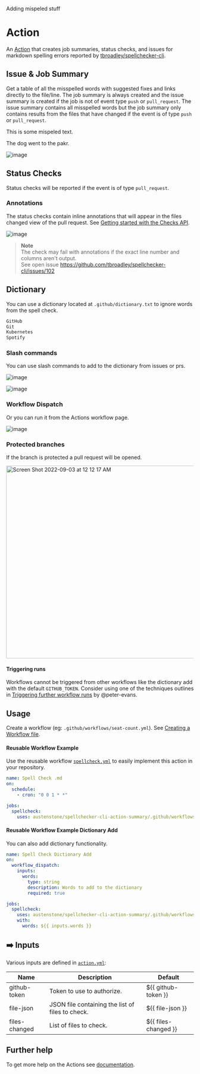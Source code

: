 Adding mispeled stuff

# Action
An [Action](https://docs.github.com/en/actions) that creates job summaries, status checks, and issues for markdown spelling errors reported by [tbroadley/spellchecker-cli](https://github.com/tbroadley/spellchecker-cli).

## Issue & Job Summary
Get a table of all the misspelled words with suggested fixes and links directly to the file/line. The job summary is always created and the issue summary is created if the job is not of event type `push` or `pull_request`. The issue summary contains all misspelled words but the job summary only contains results from the files that have changed if the event is of type `push` or `pull_request`.

This is some mispeled text.

The dog went to the pakr.

![image](https://user-images.githubusercontent.com/22425467/188254502-5f07ea12-f65e-4956-b46e-62645e63b02e.png)

## Status Checks
Status checks will be reported if the event is of type `pull_request`.
### Annotations
The status checks contain inline annotations that will appear in the files changed view of the pull request. See [Getting started with the Checks API](https://docs.github.com/en/rest/guides/getting-started-with-the-checks-api).

![image](https://user-images.githubusercontent.com/22425467/188254398-e1d99d0b-bc40-4787-b1fc-898b6ebf2a4e.png)

> **Note**
> <br>The check may fail with annotations if the exact line number and columns aren't output.<br>See open issue https://github.com/tbroadley/spellchecker-cli/issues/102

## Dictionary
You can use a dictionary located at `.github/dictionary.txt` to ignore words from the spell check.
```txt
GitHub
Git
Kubernetes
Spotify
```
### Slash commands
You can use slash commands to add to the dictionary from issues or prs.

![image](https://user-images.githubusercontent.com/22425467/188254700-5e917a37-42fc-45be-bd5e-05775d7aa1ce.png)

![image](https://user-images.githubusercontent.com/22425467/188254718-e5c41d9b-5df5-4e73-8525-5d1e60dbe1ea.png)

### Workflow Dispatch
Or you can run it from the Actions workflow page.

![image](https://user-images.githubusercontent.com/22425467/188254746-905428af-050f-483a-ab51-9280e78d722d.png)

### Protected branches
If the branch is protected a pull request will be opened.

<img width="518" alt="Screen Shot 2022-09-03 at 12 12 17 AM" src="https://user-images.githubusercontent.com/22425467/188255438-d97a54e2-9505-48c5-b937-de715b2b3838.png">

#### Triggering runs
Workflows cannot be triggered from other workflows like the dictionary add with the default `GITHUB_TOKEN`. Consider using one of the techniques outlines in [Triggering further workflow runs](https://github.com/peter-evans/create-pull-request/blob/main/docs/concepts-guidelines.md#triggering-further-workflow-runs) by @peter-evans.

## Usage
Create a workflow (eg: `.github/workflows/seat-count.yml`). See [Creating a Workflow file](https://help.github.com/en/articles/configuring-a-workflow#creating-a-workflow-file).

#### Reusable Workflow Example
Use the reusable workflow [`spellcheck.yml`](.github/workflows/spellcheck.yml) to easily implement this action in your repository.
```yml
name: Spell Check .md
on:
  schedule:
    - cron: "0 0 1 * *"

jobs:
  spellcheck:
    uses: austenstone/spellchecker-cli-action-summary/.github/workflows/spellcheck.yml@main
```
#### Reusable Workflow Example Dictionary Add
You can also add dictionary functionality.
```yml
name: Spell Check Dictionary Add
on:
  workflow_dispatch:
    inputs:
      words:
        type: string
        description: Words to add to the dictionary
        required: true

jobs:
  spellcheck:
    uses: austenstone/spellchecker-cli-action-summary/.github/workflows/spellcheck-dictionary-add.yml@main
    with:
      words: ${{ inputs.words }}
```

## ➡️ Inputs
Various inputs are defined in [`action.yml`](action.yml):

| Name | Description | Default |
| --- | - | - |
| github-token | Token to use to authorize. | ${{ github-token }} |
| file-json | JSON file containing the list of files to check. | ${{ file-json }} |
| files-changed | List of files to check. | ${{ files-changed }} |

<!-- 
## ⬅️ Outputs
| Name | Description |
| --- | - |
| output | The output. |
-->

## Further help
To get more help on the Actions see [documentation](https://docs.github.com/en/actions).
